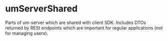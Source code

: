 umServerShared
==============
Parts of um-server which are shared with client SDK. 
Includes DTOs returned by RESt endpoints which are important for regular applications
(not for managing users).